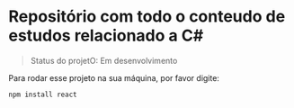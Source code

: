 # Repositório com todo o conteudo de estudos relacionado a C#

> Status do projetO: Em desenvolvimento

Para rodar esse projeto na sua máquina, por favor digite:

```
npm install react
```


